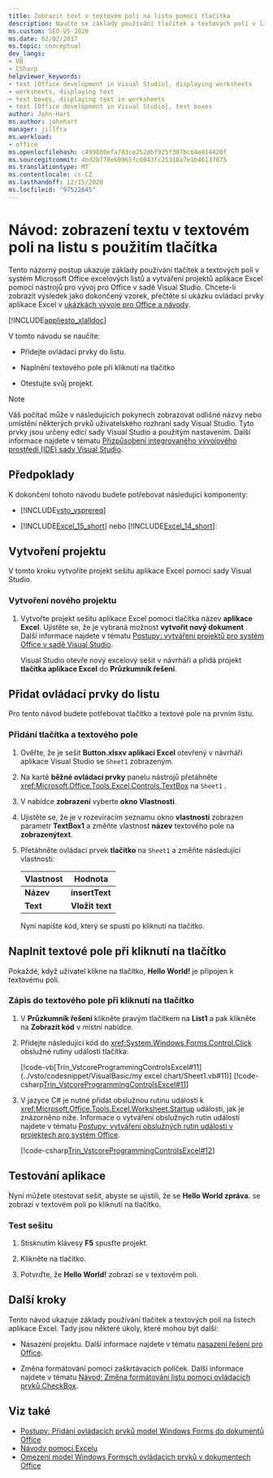 ```yaml
---
title: Zobrazit text v textovém poli na listu pomocí tlačítka
description: Naučte se základy používání tlačítek a textových polí v listech Microsoft Excelu. Také Vytvářejte projekty aplikace Excel pomocí nástrojů pro vývoj pro Office v sadě Visual Studio.
ms.custom: SEO-VS-2020
ms.date: 02/02/2017
ms.topic: conceptual
dev_langs:
- VB
- CSharp
helpviewer_keywords:
- text [Office development in Visual Studio], displaying worksheets
- worksheets, displaying text
- text boxes, displaying text in worksheets
- text [Office development in Visual Studio], text boxes
author: John-Hart
ms.author: johnhart
manager: jillfra
ms.workload:
- office
ms.openlocfilehash: c499800efa783ce252dbf925f307bc64e814420f
ms.sourcegitcommit: 4bd2b770e60965fc0843fc25318a7e1b46137875
ms.translationtype: MT
ms.contentlocale: cs-CZ
ms.lasthandoff: 12/15/2020
ms.locfileid: "97522645"
---
```

# <a name="walkthrough-display-text-in-a-text-box-in-a-worksheet-using-a-button"></a>Návod: zobrazení textu v textovém poli na listu s použitím tlačítka
  Tento názorný postup ukazuje základy používání tlačítek a textových polí v systém Microsoft Office excelových listů a vytváření projektů aplikace Excel pomocí nástrojů pro vývoj pro Office v sadě Visual Studio. Chcete-li zobrazit výsledek jako dokončený vzorek, přečtěte si ukázku ovládací prvky aplikace Excel v [ukázkách vývoje pro Office a návody](../vsto/office-development-samples-and-walkthroughs.md).

 [!INCLUDE[appliesto_xlalldoc](../vsto/includes/appliesto-xlalldoc-md.md)]

 V tomto návodu se naučíte:

- Přidejte ovládací prvky do listu.

- Naplnění textového pole při kliknutí na tlačítko

- Otestujte svůj projekt.

> [!NOTE]
> Váš počítač může v následujících pokynech zobrazovat odlišné názvy nebo umístění některých prvků uživatelského rozhraní sady Visual Studio. Tyto prvky jsou určeny edicí sady Visual Studio a použitým nastavením. Další informace najdete v tématu [Přizpůsobení integrovaného vývojového prostředí (IDE) sady Visual Studio](../ide/personalizing-the-visual-studio-ide.md).

## <a name="prerequisites"></a>Předpoklady
 K dokončení tohoto návodu budete potřebovat následující komponenty:

- [!INCLUDE[vsto_vsprereq](../vsto/includes/vsto-vsprereq-md.md)]

- [!INCLUDE[Excel_15_short](../vsto/includes/excel-15-short-md.md)] nebo [!INCLUDE[Excel_14_short](../vsto/includes/excel-14-short-md.md)]:

## <a name="create-the-project"></a>Vytvoření projektu
 V tomto kroku vytvoříte projekt sešitu aplikace Excel pomocí sady Visual Studio.

### <a name="to-create-a-new-project"></a>Vytvoření nového projektu

1. Vytvořte projekt sešitu aplikace Excel pomocí tlačítka název **aplikace Excel**. Ujistěte se, že je vybraná možnost **vytvořit nový dokument** . Další informace najdete v tématu [Postupy: vytváření projektů pro systém Office v sadě Visual Studio](../vsto/how-to-create-office-projects-in-visual-studio.md).

     Visual Studio otevře nový excelový sešit v návrháři a přidá projekt **tlačítka aplikace Excel** do **Průzkumník řešení**.

## <a name="add-controls-to-the-worksheet"></a>Přidat ovládací prvky do listu
 Pro tento návod budete potřebovat tlačítko a textové pole na prvním listu.

### <a name="to-add-a-button-and-a-text-box"></a>Přidání tlačítka a textového pole

1. Ověřte, že je sešit **Button.xlsxv aplikaci Excel** otevřený v návrháři aplikace Visual Studio se `Sheet1` zobrazeným.

2. Na kartě **běžné ovládací prvky** panelu nástrojů přetáhněte <xref:Microsoft.Office.Tools.Excel.Controls.TextBox> na `Sheet1` .

3. V nabídce **zobrazení** vyberte **okno Vlastnosti**.

4. Ujistěte se, že je v rozevíracím seznamu okno **vlastnosti** zobrazen parametr **TextBox1** a změňte vlastnost **název** textového pole na **zobrazenýtext**.

5. Přetáhněte ovládací prvek **tlačítko** na `Sheet1` a změňte následující vlastnosti:

   |Vlastnost|Hodnota|
   |--------------|-----------|
   |**Název**|**insertText**|
   |**Text**|**Vložit text**|

   Nyní napište kód, který se spustí po kliknutí na tlačítko.

## <a name="populate-the-text-box-when-the-button-is-clicked"></a>Naplnit textové pole při kliknutí na tlačítko
 Pokaždé, když uživatel klikne na tlačítko, **Hello World!** je připojen k textovému poli.

### <a name="to-write-to-the-text-box-when-the-button-is-clicked"></a>Zápis do textového pole při kliknutí na tlačítko

1. V **Průzkumník řešení** klikněte pravým tlačítkem na **List1** a pak klikněte na **Zobrazit kód** v místní nabídce.

2. Přidejte následující kód do <xref:System.Windows.Forms.Control.Click> obslužné rutiny události tlačítka:

     [!code-vb[Trin_VstcoreProgrammingControlsExcel#11](../vsto/codesnippet/VisualBasic/my excel chart/Sheet1.vb#11)]
     [!code-csharp[Trin_VstcoreProgrammingControlsExcel#11](../vsto/codesnippet/CSharp/Trin_VstcoreProgrammingControlsExcelCS/Sheet1.cs#11)]

3. V jazyce C# je nutné přidat obslužnou rutinu události k <xref:Microsoft.Office.Tools.Excel.Worksheet.Startup> události, jak je znázorněno níže. Informace o vytváření obslužných rutin událostí najdete v tématu [Postupy: vytváření obslužných rutin událostí v projektech pro systém Office](../vsto/how-to-create-event-handlers-in-office-projects.md).

     [!code-csharp[Trin_VstcoreProgrammingControlsExcel#12](../vsto/codesnippet/CSharp/Trin_VstcoreProgrammingControlsExcelCS/Sheet1.cs#12)]

## <a name="test-the-application"></a>Testování aplikace
 Nyní můžete otestovat sešit, abyste se ujistili, že se **Hello World zpráva.** se zobrazí v textovém poli po kliknutí na tlačítko.

### <a name="to-test-your-workbook"></a>Test sešitu

1. Stisknutím klávesy **F5** spusťte projekt.

2. Klikněte na tlačítko.

3. Potvrďte, že **Hello World!** zobrazí se v textovém poli.

## <a name="next-steps"></a>Další kroky
 Tento návod ukazuje základy používání tlačítek a textových polí na listech aplikace Excel. Tady jsou některé úkoly, které mohou být další:

- Nasazení projektu. Další informace najdete v tématu [nasazení řešení pro Office](../vsto/deploying-an-office-solution.md).

- Změna formátování pomocí zaškrtávacích políček. Další informace najdete v tématu [Návod: Změna formátování listu pomocí ovládacích prvků CheckBox](../vsto/walkthrough-changing-worksheet-formatting-using-checkbox-controls.md).

## <a name="see-also"></a>Viz také
- [Postupy: Přidání ovládacích prvků model Windows Forms do dokumentů Office](../vsto/how-to-add-windows-forms-controls-to-office-documents.md)
- [Návody pomocí Excelu](../vsto/walkthroughs-using-excel.md)
- [Omezení model Windows Formsch ovládacích prvků v dokumentech Office](../vsto/limitations-of-windows-forms-controls-on-office-documents.md)
